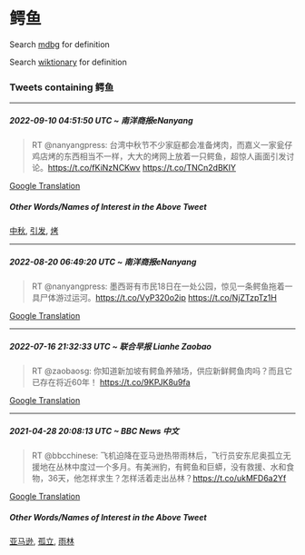 # 鳄鱼

Search [mdbg](https://www.mdbg.net/chinese/dictionary?page=worddict&wdrst=0&wdqb=鳄鱼) for definition

Search [wiktionary](https://en.wiktionary.org/wiki/鳄鱼) for definition

### Tweets containing 鳄鱼

___
##### 2022-09-10 04:51:50 UTC ~ 南洋商报eNanyang
> RT @nanyangpress: 台湾中秋节不少家庭都会准备烤肉，而嘉义一家瓮仔鸡店烤的东西相当不一样，大大的烤网上放着一只鳄鱼，超惊人画面引发讨论。https://t.co/fKiNzNCKwv https://t.co/TNCn2dBKIY

[Google Translation](https://translate.google.com/?hi=en&tab=TT&sl=zh-CN&tl=en&op=translate&text=RT+%40nanyangpress%3A+%E5%8F%B0%E6%B9%BE%E4%B8%AD%E7%A7%8B%E8%8A%82%E4%B8%8D%E5%B0%91%E5%AE%B6%E5%BA%AD%E9%83%BD%E4%BC%9A%E5%87%86%E5%A4%87%E7%83%A4%E8%82%89%EF%BC%8C%E8%80%8C%E5%98%89%E4%B9%89%E4%B8%80%E5%AE%B6%E7%93%AE%E4%BB%94%E9%B8%A1%E5%BA%97%E7%83%A4%E7%9A%84%E4%B8%9C%E8%A5%BF%E7%9B%B8%E5%BD%93%E4%B8%8D%E4%B8%80%E6%A0%B7%EF%BC%8C%E5%A4%A7%E5%A4%A7%E7%9A%84%E7%83%A4%E7%BD%91%E4%B8%8A%E6%94%BE%E7%9D%80%E4%B8%80%E5%8F%AA%E9%B3%84%E9%B1%BC%EF%BC%8C%E8%B6%85%E6%83%8A%E4%BA%BA%E7%94%BB%E9%9D%A2%E5%BC%95%E5%8F%91%E8%AE%A8%E8%AE%BA%E3%80%82https%3A%2F%2Ft.co%2FfKiNzNCKwv+https%3A%2F%2Ft.co%2FTNCn2dBKIY)
##### Other Words/Names of Interest in the Above Tweet
[中秋](中秋.md), [引发](引发.md), [烤](烤.md)
___
##### 2022-08-20 06:49:20 UTC ~ 南洋商报eNanyang
> RT @nanyangpress: 墨西哥有市民18日在一处公园，惊见一条鳄鱼拖着一具尸体游过运河。https://t.co/VyP320o2ip https://t.co/NjZTzpTz1H

[Google Translation](https://translate.google.com/?hi=en&tab=TT&sl=zh-CN&tl=en&op=translate&text=RT+%40nanyangpress%3A+%E5%A2%A8%E8%A5%BF%E5%93%A5%E6%9C%89%E5%B8%82%E6%B0%9118%E6%97%A5%E5%9C%A8%E4%B8%80%E5%A4%84%E5%85%AC%E5%9B%AD%EF%BC%8C%E6%83%8A%E8%A7%81%E4%B8%80%E6%9D%A1%E9%B3%84%E9%B1%BC%E6%8B%96%E7%9D%80%E4%B8%80%E5%85%B7%E5%B0%B8%E4%BD%93%E6%B8%B8%E8%BF%87%E8%BF%90%E6%B2%B3%E3%80%82https%3A%2F%2Ft.co%2FVyP320o2ip+https%3A%2F%2Ft.co%2FNjZTzpTz1H)
___
##### 2022-07-16 21:32:33 UTC ~ 联合早报 Lianhe Zaobao
> RT @zaobaosg: 你知道新加坡有鳄鱼养殖场，供应新鲜鳄鱼肉吗？而且它已存在将近60年！ https://t.co/9KPJK8u9fa

[Google Translation](https://translate.google.com/?hi=en&tab=TT&sl=zh-CN&tl=en&op=translate&text=RT+%40zaobaosg%3A+%E4%BD%A0%E7%9F%A5%E9%81%93%E6%96%B0%E5%8A%A0%E5%9D%A1%E6%9C%89%E9%B3%84%E9%B1%BC%E5%85%BB%E6%AE%96%E5%9C%BA%EF%BC%8C%E4%BE%9B%E5%BA%94%E6%96%B0%E9%B2%9C%E9%B3%84%E9%B1%BC%E8%82%89%E5%90%97%EF%BC%9F%E8%80%8C%E4%B8%94%E5%AE%83%E5%B7%B2%E5%AD%98%E5%9C%A8%E5%B0%86%E8%BF%9160%E5%B9%B4%EF%BC%81+https%3A%2F%2Ft.co%2F9KPJK8u9fa)
___
##### 2021-04-28 20:08:13 UTC ~ BBC News 中文
> RT @bbcchinese: 飞机迫降在亚马逊热带雨林后，飞行员安东尼奥孤立无援地在丛林中度过一个多月。有美洲豹，有鳄鱼和巨蟒，没有救援、水和食物，36天，他怎样求生？怎样活着走出丛林？https://t.co/ukMFD6a2Yf

[Google Translation](https://translate.google.com/?hi=en&tab=TT&sl=zh-CN&tl=en&op=translate&text=RT+%40bbcchinese%3A+%E9%A3%9E%E6%9C%BA%E8%BF%AB%E9%99%8D%E5%9C%A8%E4%BA%9A%E9%A9%AC%E9%80%8A%E7%83%AD%E5%B8%A6%E9%9B%A8%E6%9E%97%E5%90%8E%EF%BC%8C%E9%A3%9E%E8%A1%8C%E5%91%98%E5%AE%89%E4%B8%9C%E5%B0%BC%E5%A5%A5%E5%AD%A4%E7%AB%8B%E6%97%A0%E6%8F%B4%E5%9C%B0%E5%9C%A8%E4%B8%9B%E6%9E%97%E4%B8%AD%E5%BA%A6%E8%BF%87%E4%B8%80%E4%B8%AA%E5%A4%9A%E6%9C%88%E3%80%82%E6%9C%89%E7%BE%8E%E6%B4%B2%E8%B1%B9%EF%BC%8C%E6%9C%89%E9%B3%84%E9%B1%BC%E5%92%8C%E5%B7%A8%E8%9F%92%EF%BC%8C%E6%B2%A1%E6%9C%89%E6%95%91%E6%8F%B4%E3%80%81%E6%B0%B4%E5%92%8C%E9%A3%9F%E7%89%A9%EF%BC%8C36%E5%A4%A9%EF%BC%8C%E4%BB%96%E6%80%8E%E6%A0%B7%E6%B1%82%E7%94%9F%EF%BC%9F%E6%80%8E%E6%A0%B7%E6%B4%BB%E7%9D%80%E8%B5%B0%E5%87%BA%E4%B8%9B%E6%9E%97%EF%BC%9Fhttps%3A%2F%2Ft.co%2FukMFD6a2Yf)
##### Other Words/Names of Interest in the Above Tweet
[亚马逊](亚马逊.md), [孤立](孤立.md), [雨林](雨林.md)
